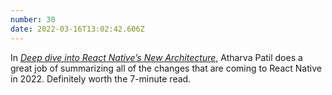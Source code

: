 ```yaml
---
number: 30
date: 2022-03-16T13:02:42.606Z
---
```


In [_Deep dive into React Native’s New Architecture_](https://medium.com/coox-tech/deep-dive-into-react-natives-new-architecture-fb67ae615ccd), Atharva Patil does a great job of summarizing all of the changes that are coming to React Native in 2022. Definitely worth the 7-minute read.
